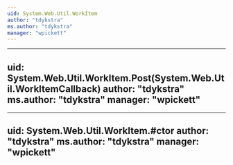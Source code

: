 ```yaml
---
uid: System.Web.Util.WorkItem
author: "tdykstra"
ms.author: "tdykstra"
manager: "wpickett"
---
```


---
uid: System.Web.Util.WorkItem.Post(System.Web.Util.WorkItemCallback)
author: "tdykstra"
ms.author: "tdykstra"
manager: "wpickett"
---

---
uid: System.Web.Util.WorkItem.#ctor
author: "tdykstra"
ms.author: "tdykstra"
manager: "wpickett"
---
